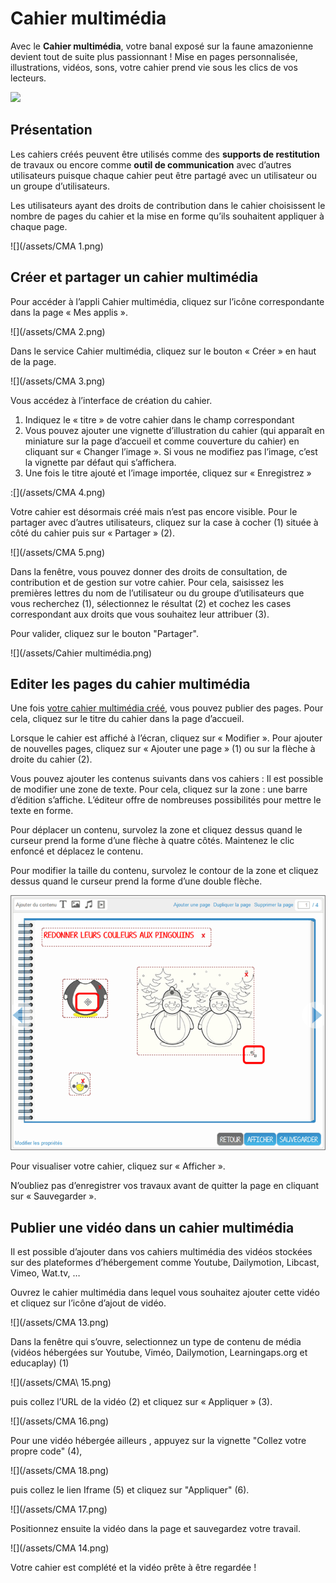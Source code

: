 # Cahier multimédia

Avec le **Cahier multimédia**, votre banal exposé sur la faune amazonienne devient tout de suite plus passionnant ! Mise en pages personnalisée, illustrations, vidéos, sons, votre cahier prend vie sous les clics de vos lecteurs.

![](../../wp-content/uploads/2015/03/copyright.jpg)

## Présentation

Les cahiers créés peuvent être utilisés comme des **supports de restitution** de travaux ou encore comme **outil de communication** avec d’autres utilisateurs puisque chaque cahier peut être partagé avec un utilisateur ou un groupe d’utilisateurs.

Les utilisateurs ayant des droits de contribution dans le cahier choisissent le nombre de pages du cahier et la mise en forme qu’ils souhaitent appliquer à chaque page.

![](/assets/CMA 1.png)

## Créer et partager un cahier multimédia

Pour accéder à l’appli Cahier multimédia, cliquez sur l’icône correspondante dans la page « Mes applis ».

![](/assets/CMA 2.png)

Dans le service Cahier multimédia, cliquez sur le bouton « Créer » en haut de la page.

![](/assets/CMA 3.png)

Vous accédez à l’interface de création du cahier.

1. Indiquez le « titre » de votre cahier dans le champ correspondant
2. Vous pouvez ajouter une vignette d’illustration du cahier \(qui apparaît en miniature sur la page d’accueil et comme couverture du cahier\) en cliquant sur « Changer l’image ». Si vous ne modifiez pas l’image, c’est la vignette par défaut qui s’affichera.
3. Une fois le titre ajouté et l’image importée, cliquez sur « Enregistrez »

:[](/assets/CMA 4.png)

Votre cahier est désormais créé mais n’est pas encore visible. Pour le partager avec d’autres utilisateurs, cliquez sur la case à cocher (1)
située à côté du cahier puis sur « Partager » (2).

![](/assets/CMA 5.png)

Dans la fenêtre, vous pouvez donner des droits de consultation, de contribution et de gestion sur votre cahier. Pour cela, saisissez les
premières lettres du nom de l’utilisateur ou du groupe d’utilisateurs que vous recherchez (1), sélectionnez le résultat (2) et cochez les
cases correspondant aux droits que vous souhaitez leur attribuer (3). 

Pour valider, cliquez sur le bouton "Partager".

![](/assets/Cahier multimédia.png)

## Editer les pages du cahier multimédia

Une fois [votre cahier multimédia créé](http://one1d.fr/aide-support/aide-support/7-cahier-multimedia/creer-et-partager-un-cahier-multimedia/), vous pouvez publier des pages. Pour cela, cliquez sur le titre du cahier dans la page d’accueil.

Lorsque le cahier est affiché à l’écran, cliquez sur « Modifier ». Pour ajouter de nouvelles pages, cliquez sur « Ajouter une page » \(1\) ou sur la flèche à droite du cahier (2).

Vous pouvez ajouter les contenus suivants dans vos cahiers : Il est possible de modifier une zone de texte. Pour cela, cliquez sur la zone : une barre d’édition s’affiche. L’éditeur offre de nombreuses possibilités pour mettre le texte en forme.

Pour déplacer un contenu, survolez la zone et cliquez dessus quand le curseur prend la forme d’une flèche à quatre côtés. Maintenez le clic enfoncé et déplacez le contenu.

Pour modifier la taille du contenu, survolez le contour de la zone et cliquez dessus quand le curseur prend la forme d’une double flèche.

![](.gitbook/assets/m81.png)

Pour visualiser votre cahier, cliquez sur « Afficher ».

N’oubliez pas d’enregistrer vos travaux avant de quitter la page en cliquant sur « Sauvegarder ».

## Publier une vidéo dans un cahier multimédia

Il est possible d’ajouter dans vos cahiers multimédia des vidéos stockées sur des plateformes d’hébergement comme Youtube, Dailymotion, Libcast, Vimeo, Wat.tv, …

Ouvrez le cahier multimédia dans lequel vous souhaitez ajouter cette vidéo et cliquez sur l’icône d’ajout de vidéo.

![](/assets/CMA 13.png)

Dans la fenêtre qui s’ouvre, selectionnez un type de contenu de média (vidéos hébergées sur Youtube, Viméo, Dailymotion, Learningaps.org et educaplay) (1) 

![](/assets/CMA\ 15.png)

puis collez l’URL de la vidéo (2) et cliquez sur « Appliquer » (3). 

![](/assets/CMA 16.png)

Pour une vidéo hébergée ailleurs , appuyez sur la vignette "Collez votre propre code" (4), 

![](/assets/CMA 18.png)

puis collez le lien Iframe (5) et cliquez sur "Appliquer" (6). 

![](/assets/CMA 17.png)

Positionnez ensuite la vidéo dans la page et sauvegardez votre travail. 

![](/assets/CMA 14.png)

Votre cahier est complété et la vidéo prête à être regardée !

